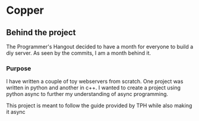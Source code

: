 # Copper

## Behind the project

The Programmer's Hangout decided to have a month for everyone to build a diy server. As seen by the commits, I am a month behind it.

### Purpose

I have written a couple of toy webservers from scratch. One project was written in python and another in c++. I wanted to create a project using python async to further my understanding of async programming. 

This project is meant to follow the guide provided by TPH while also making it async
